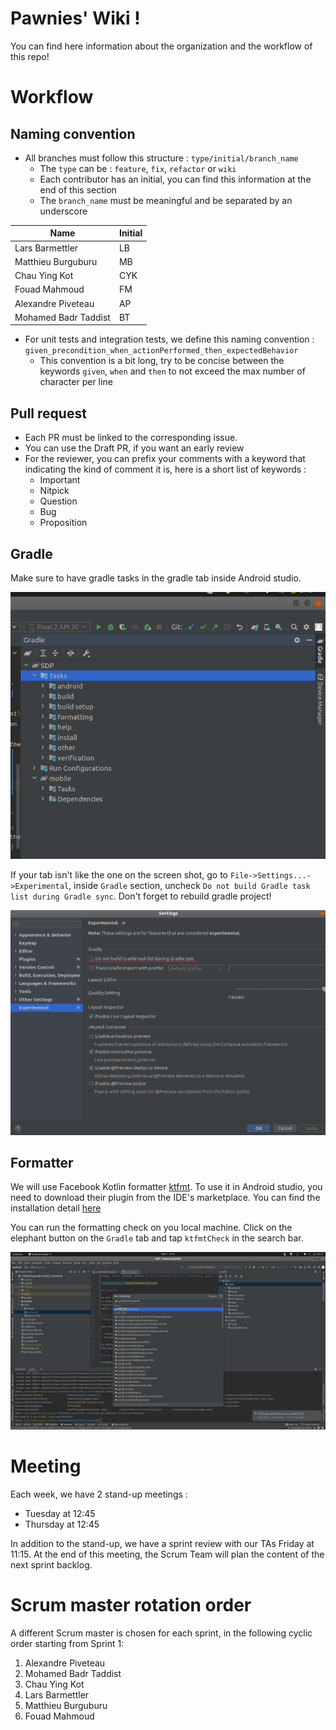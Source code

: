 # Pawnies' Wiki !

You can find here information about the organization and the workflow of this repo!

# Workflow

## Naming convention
- All branches must follow this structure : `type/initial/branch_name`
   - The `type` can be : `feature`, `fix`, `refactor` or `wiki`
   - Each contributor has an initial, you can find this information at the end of this section
   - The `branch_name` must be meaningful and be separated by an underscore

| Name                 | Initial |
|----------------------|---------|
| Lars Barmettler      | LB |
| Matthieu Burguburu   | MB |
| Chau Ying Kot        | CYK |
| Fouad Mahmoud        | FM |
| Alexandre Piveteau   | AP |
| Mohamed Badr Taddist | BT |

- For unit tests and integration tests, we define this naming convention : `given_precondition_when_actionPerformed_then_expectedBehavior`
  - This convention is a bit long, try to be concise between the keywords `given`, `when` and `then` to not exceed the max number of character per line

## Pull request

- Each PR must be linked to the corresponding issue.
- You can use the Draft PR, if you want an early review
- For the reviewer, you can prefix your comments with a keyword that indicating the kind of comment
  it is, here is a short list of keywords :
    - Important
    - Nitpick
    - Question
    - Bug
    - Proposition

## Gradle

Make sure to have gradle tasks in the gradle tab inside Android studio.

![ExpectedGradle](image/ExpectedGradle.png)

If your tab isn't like the one on the screen shot, go to `File->Settings...->Experimental`,
inside `Gradle` section, uncheck `Do not build Gradle task list during Gradle sync`. Don't forget to rebuild gradle project!

![GradleSettings](image/GradleSettings.png)

## Formatter

We will use Facebook Kotlin formatter [ktfmt](https://github.com/facebookincubator/ktfmt). To use it
in Android studio, you need to download their plugin from the IDE's marketplace. You can find the
installation
detail [here](https://github.com/facebookincubator/ktfmt#intellij-android-studio-and-other-jetbrains-ides)

You can run the formatting check on you local machine. Click on the elephant button on the `Gradle`
tab and tap `ktfmtCheck` in the search bar.

![ktfmtCheck](image/ktfmtCheck.png)

# Meeting

Each week, we have 2 stand-up meetings :

- Tuesday at 12:45
- Thursday at 12:45

In addition to the stand-up, we have a sprint review with our TAs Friday at 11:15. At the end of
this meeting, the Scrum Team will plan the content of the next sprint backlog.

# Scrum master rotation order

A different Scrum master is chosen for each sprint, in the following cyclic order starting from
Sprint 1:

1. Alexandre Piveteau
2. Mohamed Badr Taddist
3. Chau Ying Kot
4. Lars Barmettler
5. Matthieu Burguburu
6. Fouad Mahmoud
